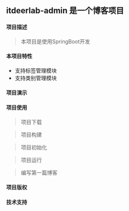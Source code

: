 ## itdeerlab-admin 是一个博客项目

#### 项目描述

> 本项目是使用SpringBoot开发

#### 本项目特性

 - 支持标签管理模块
 - 支持类别管理模块
 
#### 项目演示


 
#### 项目使用

> 项目下载


> 项目构建


> 项目初始化


> 项目运行


> 编写第一篇博客


#### 项目版权


#### 技术支持
